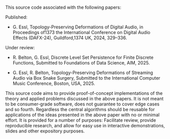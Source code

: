 This source code associated with the following papers:

Published:
* G. Essl, Topology-Preserving Deformations of Digital Audio, in Proceedings of1373
the International Conference on Digital Audio Effects (DAFX-24), Guildford,1374
UK, 2024, 329–336.

Under review:
* R. Belton, G. Essl, Discrete Level Set Persistence for Finite Discrete Functions, Submitted to Foundations of Data Science, AIM, 2025.

* G. Essl, R. Belton, Topology-Preserving Deformations of Streaming Audio via Box Snake Surgery, Submitted to the International Computer Music Conference, Boston, USA, 2025.

This source code aims to provide proof-of-concept implementations of the theory and applied problems discussed in the above papers. It is not meant to be consumer-grade software, does not guarantee to cover edge cases and so fourth.
Regardless the central algorithms should be reusable for applications of the ideas presented in the above paper with no or minimal effort. It is provided for a number of purposes: Facilitate review, provide reproducible research,
and allow for easy use in interactive demonstrations, slides and other expository purposes.

